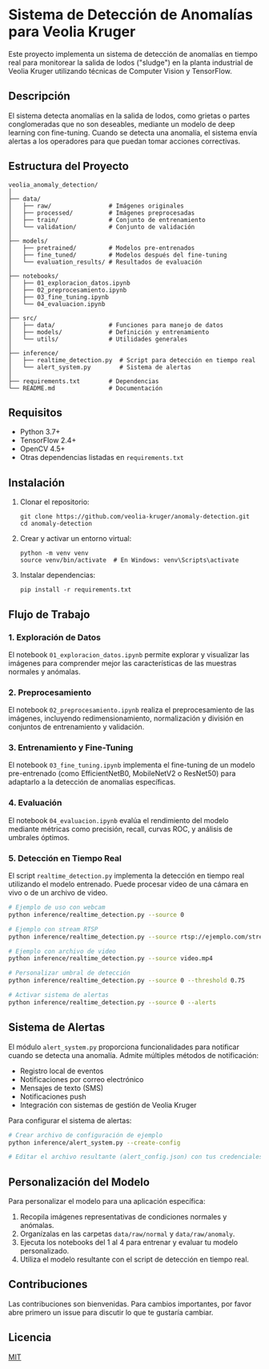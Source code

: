 # Sistema de Detección de Anomalías para Veolia Kruger

Este proyecto implementa un sistema de detección de anomalías en tiempo real para monitorear la salida de lodos ("sludge") en la planta industrial de Veolia Kruger utilizando técnicas de Computer Vision y TensorFlow.

## Descripción

El sistema detecta anomalías en la salida de lodos, como grietas o partes conglomeradas que no son deseables, mediante un modelo de deep learning con fine-tuning. Cuando se detecta una anomalía, el sistema envía alertas a los operadores para que puedan tomar acciones correctivas.

## Estructura del Proyecto

```
veolia_anomaly_detection/
│
├── data/
│   ├── raw/                # Imágenes originales
│   ├── processed/          # Imágenes preprocesadas
│   ├── train/              # Conjunto de entrenamiento
│   └── validation/         # Conjunto de validación
│
├── models/
│   ├── pretrained/         # Modelos pre-entrenados
│   ├── fine_tuned/         # Modelos después del fine-tuning
│   └── evaluation_results/ # Resultados de evaluación
│
├── notebooks/
│   ├── 01_exploracion_datos.ipynb
│   ├── 02_preprocesamiento.ipynb
│   ├── 03_fine_tuning.ipynb
│   └── 04_evaluacion.ipynb
│
├── src/
│   ├── data/               # Funciones para manejo de datos
│   ├── models/             # Definición y entrenamiento
│   └── utils/              # Utilidades generales
│
├── inference/
│   ├── realtime_detection.py  # Script para detección en tiempo real
│   └── alert_system.py        # Sistema de alertas
│
├── requirements.txt        # Dependencias
└── README.md               # Documentación
```

## Requisitos

- Python 3.7+
- TensorFlow 2.4+ 
- OpenCV 4.5+
- Otras dependencias listadas en `requirements.txt`

## Instalación

1. Clonar el repositorio:
   ```
   git clone https://github.com/veolia-kruger/anomaly-detection.git
   cd anomaly-detection
   ```

2. Crear y activar un entorno virtual:
   ```
   python -m venv venv
   source venv/bin/activate  # En Windows: venv\Scripts\activate
   ```

3. Instalar dependencias:
   ```
   pip install -r requirements.txt
   ```

## Flujo de Trabajo

### 1. Exploración de Datos

El notebook `01_exploracion_datos.ipynb` permite explorar y visualizar las imágenes para comprender mejor las características de las muestras normales y anómalas.

### 2. Preprocesamiento

El notebook `02_preprocesamiento.ipynb` realiza el preprocesamiento de las imágenes, incluyendo redimensionamiento, normalización y división en conjuntos de entrenamiento y validación.

### 3. Entrenamiento y Fine-Tuning

El notebook `03_fine_tuning.ipynb` implementa el fine-tuning de un modelo pre-entrenado (como EfficientNetB0, MobileNetV2 o ResNet50) para adaptarlo a la detección de anomalías específicas.

### 4. Evaluación

El notebook `04_evaluacion.ipynb` evalúa el rendimiento del modelo mediante métricas como precisión, recall, curvas ROC, y análisis de umbrales óptimos.

### 5. Detección en Tiempo Real

El script `realtime_detection.py` implementa la detección en tiempo real utilizando el modelo entrenado. Puede procesar video de una cámara en vivo o de un archivo de video.

```bash
# Ejemplo de uso con webcam
python inference/realtime_detection.py --source 0

# Ejemplo con stream RTSP
python inference/realtime_detection.py --source rtsp://ejemplo.com/stream

# Ejemplo con archivo de video
python inference/realtime_detection.py --source video.mp4

# Personalizar umbral de detección
python inference/realtime_detection.py --source 0 --threshold 0.75

# Activar sistema de alertas
python inference/realtime_detection.py --source 0 --alerts
```

## Sistema de Alertas

El módulo `alert_system.py` proporciona funcionalidades para notificar cuando se detecta una anomalía. Admite múltiples métodos de notificación:

- Registro local de eventos
- Notificaciones por correo electrónico
- Mensajes de texto (SMS)
- Notificaciones push
- Integración con sistemas de gestión de Veolia Kruger

Para configurar el sistema de alertas:

```bash
# Crear archivo de configuración de ejemplo
python inference/alert_system.py --create-config

# Editar el archivo resultante (alert_config.json) con tus credenciales
```

## Personalización del Modelo

Para personalizar el modelo para una aplicación específica:

1. Recopila imágenes representativas de condiciones normales y anómalas.
2. Organízalas en las carpetas `data/raw/normal` y `data/raw/anomaly`.
3. Ejecuta los notebooks del 1 al 4 para entrenar y evaluar tu modelo personalizado.
4. Utiliza el modelo resultante con el script de detección en tiempo real.

## Contribuciones

Las contribuciones son bienvenidas. Para cambios importantes, por favor abre primero un issue para discutir lo que te gustaría cambiar.

## Licencia

[MIT](https://choosealicense.com/licenses/mit/)
